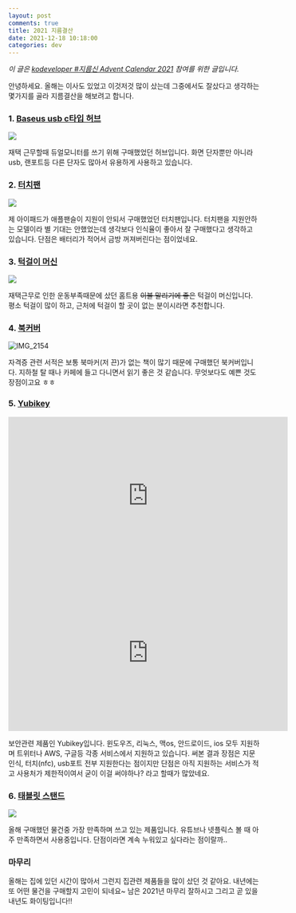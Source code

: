 ```yaml
---
layout: post
comments: true
title: 2021 지름결산
date: 2021-12-18 10:18:00
categories: dev
---
```


*이 글은 [kodeveloper #지름신 Advent Calendar 2021](https://adventar.org/calendars/6974) 참여를 위한 글입니다.*


안녕하세요.
올해는 이사도 있었고 이것저것 많이 샀는데 그중에서도 잘샀다고 생각하는 몇가지를  골라 지름결산을 해보려고 합니다.

### 1. [Baseus usb c타입 허브](https://ja.aliexpress.com/item/1005002191569003.html?spm=a2g0s.9042311.0.0.dcd44c4dllgsi0)

![](https://ae01.alicdn.com/kf/H915b7ede88cc40479651ed08152055e3U/Baseus-usb-c-c-hdmi-usb-3-0-8-1-c-macbook-pro-usb.jpg_Q90.jpg_.webp)

재택 근무할때 듀얼모니터를 쓰기 위해 구매했었던 허브입니다.
화면 단자뿐만 아니라 usb, 랜포트등 다른 단자도 많아서 유용하게 사용하고 있습니다.

### 2. [터치팬](https://ja.aliexpress.com/item/1005002954484989.html?spm=a2g0s.9042311.0.0.27424c4diT1s8U)

![](https://ae01.alicdn.com/kf/H3b5222bfc8754eba8797df9d954e4895P/IPad-Android-Huawei-Samsung-Xiaomi.jpg_Q90.jpg_.webp)

제 아이패드가 애플팬슬이 지원이 안되서 구매했었던 터치팬입니다.
터치팬을 지원안하는 모델이라 별 기대는 안했었는데 생각보다 인식율이 좋아서 잘 구매했다고 생각하고 있습니다.
단점은 배터리가 적어서 금방 꺼져버린다는 점이었네요.

### 3. [턱걸이 머신](https://www.amazon.co.jp/gp/product/B07Z86C4QS/ref=ppx_yo_dt_b_asin_title_o03_s00?ie=UTF8&psc=1)

![](https://m.media-amazon.com/images/I/61b1zYr4LCL._AC_SY450_.jpg)

재택근무로 인한 운동부족때문에 샀던 홈트용  ~~이불 말리기에 좋은~~ 턱걸이 머신입니다.
평소 턱걸이 많이 하고, 근처에 턱걸이 할 곳이 없는 분이시라면 추천합니다.

### 4. [북커버](https://www.amazon.co.jp/gp/product/B097SB9W8W/ref=ppx_yo_dt_b_asin_title_o00_s00?ie=UTF8&psc=1)

![IMG_2154](http://localhost/content/images/2021/12/IMG_2154.JPEG)

자격증 관련 서적은 보통 북마커(저 끈)가 없는 책이 많기 때문에 구매했던 북커버입니다.
지하철 탈 때나 카페에 들고 다니면서 읽기 좋은 것 같습니다.
무엇보다도 예쁜 것도 장점이고요 ㅎㅎ

### 5. [Yubikey](https://www.amazon.co.jp/gp/product/B07HBD71HL/ref=ppx_yo_dt_b_asin_title_o02_s00?ie=UTF8&psc=1)

<iframe width="560" height="315" src="https://www.youtube.com/embed/eAwZfbRck9k" title="YouTube video player" frameborder="0" allow="accelerometer; autoplay; clipboard-write; encrypted-media; gyroscope; picture-in-picture" allowfullscreen></iframe>
<iframe width="560" height="315" src="https://www.youtube.com/embed/54hH9zQY31I" title="YouTube video player" frameborder="0" allow="accelerometer; autoplay; clipboard-write; encrypted-media; gyroscope; picture-in-picture" allowfullscreen></iframe>


보안관련 제품인 Yubikey입니다. 윈도우즈, 리눅스, 맥os, 안드로이드, ios 모두 지원하며 트위터나 AWS,  구글등 각종 서비스에서 지원하고 있습니다.
써본 결과 장점은 지문인식, 터치(nfc), usb포트 전부 지원한다는 점이지만 단점은 아직 지원하는 서비스가 적고 사용처가 제한적이여서 굳이 이걸 써야하나? 라고 할때가 많았네요. 

### 6. [태블릿 스탠드](https://item.rakuten.co.jp/shopkurano/mg0712-4a/?s-id=ph_pc_itemname)

![](https://image.rakuten.co.jp/shopkurano/cabinet/tuika9/mg0712-4a_1.jpg)

올해 구매했던 물건중 가장 만족하며 쓰고 있는 제품입니다.
유튜브나 넷플릭스 볼 때 아주 만족하면서 사용중입니다.
단점이라면 계속 누워있고 싶다라는 점이랄까..

### 마무리

올해는 집에 있던 시간이 많아서 그런지 집관련 제품들을 많이 샀던 것 같아요. 
내년에는 또 어떤 물건을 구매할지 고민이 되네요~
남은 2021년 마무리 잘하시고 그리고 곧 있을 내년도 화이팅입니다!!
